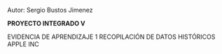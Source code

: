 Autor: Sergio Bustos Jimenez

**PROYECTO INTEGRADO V**

EVIDENCIA DE APRENDIZAJE 1
RECOPILACIÓN DE DATOS HISTÓRICOS APPLE INC
